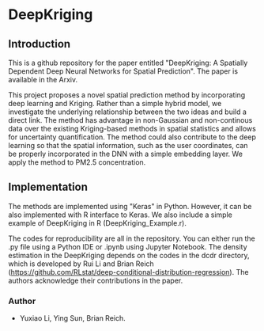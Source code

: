 # DeepKriging

## Introduction
This is a github repository for the paper entitled "DeepKriging: A Spatially Dependent Deep Neural Networks for Spatial Prediction". The paper is available in the Arxiv.

This project proposes a novel spatial prediction method by incorporating deep learning and Kriging. Rather than a simple hybrid model, we investigate the underlying relationship between the two ideas and build a direct link. The method has advantage in non-Gaussian and non-continous data over the existing Kriging-based methods in spatial statistics and allows for uncertainty quantification. The method could also contribute to the deep learning so that the spatial information, such as the user coordinates, can be properly incorporated in the DNN with a simple embedding layer. We apply the method to PM2.5 concentration.

## Implementation
The methods are implemented using "Keras" in Python. However, it can be also implemented with R interface to Keras. We also include a simple example of DeepKriging in R (DeepKriging_Example.r).

The codes for reproducibility are all in the repository. You can either run the .py file using a Python IDE or .ipynb using Jupyter Notebook. The density estimation in the DeepKriging depends on the codes in the dcdr directory, which is developed by Rui Li and Brian Reich (https://github.com/RLstat/deep-conditional-distribution-regression). The authors acknowledge their contributions in the paper.

### Author
- Yuxiao Li, Ying Sun, Brian Reich.
